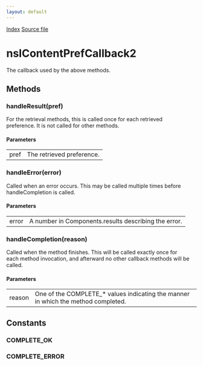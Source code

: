 ```yaml
---
layout: default
---
```

<div id='links'><a href="../index.html">Index</a>
<a href="http://dxr.mozilla.org/mozilla-central/source/dom/interfaces/base/nsIContentPrefService2.idl">Source file</a>
</div>

# nsIContentPrefCallback2 #
  
The callback used by the above methods.  
  

## Methods ##

### handleResult(pref) ###
  
For the retrieval methods, this is called once for each retrieved  
preference.  It is not called for other methods.  
  
  

#### Parameters ####

<table>

<tr>
<td>pref</td>
<td>The retrieved preference.  
</td>
</tr>

</table>

### handleError(error) ###
  
Called when an error occurs.  This may be called multiple times before  
handleCompletion is called.  
  
  

#### Parameters ####

<table>

<tr>
<td>error</td>
<td>A number in Components.results describing the error.  
</td>
</tr>

</table>

### handleCompletion(reason) ###
  
Called when the method finishes.  This will be called exactly once for  
each method invocation, and afterward no other callback methods will be  
called.  
  
  

#### Parameters ####

<table>

<tr>
<td>reason</td>
<td>One of the COMPLETE_* values indicating the manner in which  
               the method completed.  
</td>
</tr>

</table>

## Constants ##

### COMPLETE_OK ###

### COMPLETE_ERROR ###
